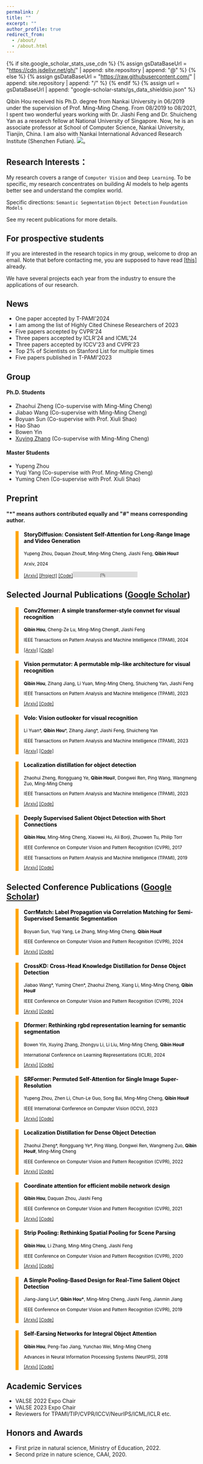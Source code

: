 ```yaml
---
permalink: /
title: ""
excerpt: ""
author_profile: true
redirect_from: 
  - /about/
  - /about.html
---
```


{% if site.google_scholar_stats_use_cdn %}
{% assign gsDataBaseUrl = "https://cdn.jsdelivr.net/gh/" | append: site.repository | append: "@" %}
{% else %}
{% assign gsDataBaseUrl = "https://raw.githubusercontent.com/" | append: site.repository | append: "/" %}
{% endif %}
{% assign url = gsDataBaseUrl | append: "google-scholar-stats/gs_data_shieldsio.json" %}

<span class='anchor' id='about-me'></span>

Qibin Hou received his Ph.D. degree from Nankai University in 06/2019 under the supervision of Prof. Ming-Ming Cheng. From 08/2019 to 08/2021, I spent two wonderful years working with Dr. Jiashi Feng and Dr. Shuicheng Yan as a research fellow at National University of Singapore. Now, he is an associate professor at School of Computer Science, Nankai University, Tianjin, China. I am also with Nankai International Advanced Research Institute (Shenzhen Futian).
 <a href='https://scholar.google.com/citations?user=fF8OFV8AAAAJ'><img src="https://img.shields.io/endpoint?url={{ url | url_encode }}&logo=Google%20Scholar&labelColor=f6f6f6&color=9cf&style=flat&label=Citation"></a>。

## Research Interests：

My research covers a range of `Computer Vision` and `Deep Learning`. To be specific, my research concentrates on building AI models to help agents better see and understand the complex world. 

Specific directions: `Semantic Segmentation` `Object Detection` `Foundation Models`

See my recent publications for more details.

<span class='anchor' id='-fs'></span>

## For prospective students

If you are interested in the research topics in my group, welcome to drop an email. Note that before contacting me, you are supposed to have read <a href="https://mmcheng.net/recruit/" class="redlink">[this]</a> already.

We have several projects each year from the industry to ensure the applications of our research.

<span class='anchor' id='-news'></span>

## News

+ One paper accepted by T-PAMI'2024
+ I am among the list of Highly Cited Chinese Researchers of 2023
+ Five papers accepted by CVPR'24
+ Three papers accepted by ICLR'24 and ICML'24
+ Three papers accepted by ICCV'23 and CVPR'23
+ Top 2% of Scientists on Stanford List for multiple times
+ Five papers published in T-PAMI'2023

<span class='anchor' id='-group'></span>

## Group

#### Ph.D. Students

+ Zhaohui Zheng (Co-supervise with Ming-Ming Cheng)
+ Jiabao Wang (Co-supervise with Ming-Ming Cheng)
+ Boyuan Sun (Co-supervise with Prof. Xiuli Shao)
+ Hao Shao
+ Bowen Yin
+ [Xuying Zhang](https://zhangxuying1004.github.io/) (Co-supervise with Ming-Ming Cheng)

#### Master Students

+ Yupeng Zhou
+ Yuqi Yang (Co-supervise with Prof. Ming-Ming Cheng)
+ Yuming Chen (Co-supervise with Prof. Xiuli Shao)
 
<span class='anchor' id='-pub'></span>

## Preprint

#### "*" means authors contributed equally and "#" means corresponding author.

<blockquote style="color: black;  border-width: 8px; border-color: orange">   
  <h4>StoryDiffusion: Consistent Self-Attention for Long-Range Image and Video Generation</h4>   
  <sub><p style="line-height:15px"> Yupeng Zhou, Daquan Zhou#, Ming-Ming Cheng, Jiashi Feng, <b>Qibin Hou</b># </p>
  <p style="line-height:15px">Arxiv, 2024</p>   
  <p style="line-height:15px"> <a href="https://arxiv.org/pdf/2405.01434">[Arxiv]</a> <a href="https://storydiffusion.github.io/" class="redlink">[Project]</a> <a href="https://github.com/HVision-NKU/StoryDiffusion" class="redlink">[Code]</a><iframe 
src="https://ghbtns.com/github-btn.html?user=HVision-NKU&repo=StoryDiffusion&type=star&count=true&size=small" frameborder="0"
scrolling="0"
width="170"
height="15"
title="GitHub">
</iframe> </p>   
  </sub>
</blockquote>



## Selected Journal Publications ([Google Scholar](https://scholar.google.com/citations?user=fF8OFV8AAAAJ&hl=en))



<blockquote style="color: black;  border-width: 8px; border-color: orange">   
  <h4>Conv2former: A simple transformer-style convnet for visual recognition</h4>   
  <sub><p style="line-height:15px"> <b>Qibin Hou</b>, Cheng-Ze Lu, Ming-Ming Cheng#, Jiashi Feng</p> 
  <p style="line-height:15px">IEEE Transactions on Pattern Analysis and Machine Intelligence (TPAMI), 2024</p>   
  <p style="line-height:15px"> <a href="https://arxiv.org/pdf/2211.11943">[Arxiv]</a> <a href="https://github.com/HVision-NKU/Conv2Former" class="redlink">[Code]</a></p>   
  </sub>
</blockquote>

<blockquote style="color: black;  border-width: 8px; border-color: orange">   
  <h4>Vision permutator: A permutable mlp-like architecture for visual recognition</h4>   
  <sub><p style="line-height:15px"> <b>Qibin Hou</b>, Zihang Jiang, Li Yuan, Ming-Ming Cheng, Shuicheng Yan, Jiashi Feng</p> 
  <p style="line-height:15px">IEEE Transactions on Pattern Analysis and Machine Intelligence (TPAMI), 2023</p>   
  <p style="line-height:15px"> <a href="https://arxiv.org/pdf/2106.12368.pdf">[Arxiv]</a> <a href="https://github.com/Andrew-Qibin/VisionPermutator" class="redlink">[Code]</a></p>   
  </sub>
</blockquote>

<blockquote style="color: black;  border-width: 8px; border-color: orange">   
  <h4>Volo: Vision outlooker for visual recognition</h4>   
  <sub><p style="line-height:15px"> Li Yuan*, <b>Qibin Hou</b>*, Zihang Jiang*, Jiashi Feng, Shuicheng Yan</p> 
  <p style="line-height:15px">IEEE Transactions on Pattern Analysis and Machine Intelligence (TPAMI), 2023</p>   
  <p style="line-height:15px"> <a href="https://ieeexplore.ieee.org/abstract/document/9888055">[Arxiv]</a> <a href="https://github.com/sail-sg/volo" class="redlink">[Code]</a></p>   
  </sub>
</blockquote>

<blockquote style="color: black;  border-width: 8px; border-color: orange">   
  <h4>Localization distillation for object detection</h4>   
  <sub><p style="line-height:15px"> Zhaohui Zheng, Rongguang Ye, <b>Qibin Hou</b>#, Dongwei Ren, Ping Wang, Wangmeng Zuo, Ming-Ming Cheng</p> 
  <p style="line-height:15px">IEEE Transactions on Pattern Analysis and Machine Intelligence (TPAMI), 2023</p>   
  <p style="line-height:15px"> <a href="https://arxiv.org/pdf/2204.05957.pdf">[Arxiv]</a> <a href="https://github.com/HikariTJU/LD" class="redlink">[Code]</a></p>   
  </sub>
</blockquote>

<blockquote style="color: black;  border-width: 8px; border-color: orange">   
  <h4>Deeply Supervised Salient Object Detection with Short Connections</h4>   
  <sub><p style="line-height:15px"> <b>Qibin Hou</b>, Ming-Ming Cheng, Xiaowei Hu, Ali Borji, Zhuowen Tu, Philip Torr</p> 
  <p style="line-height:15px">IEEE Conference on Computer Vision and Pattern Recognition (CVPR), 2017</p> 
  <p style="line-height:15px">IEEE Transactions on Pattern Analysis and Machine Intelligence (TPAMI), 2019</p>   
  <p style="line-height:15px"> <a href="https://arxiv.org/pdf/2306.04300.pdf">[Arxiv]</a> <a href="https://github.com/Andrew-Qibin/DSS" class="redlink">[Code]</a></p>   
  </sub>
</blockquote>

## Selected Conference Publications ([Google Scholar](https://scholar.google.com/citations?user=fF8OFV8AAAAJ&hl=en))

<blockquote style="color: black;  border-width: 8px; border-color: orange">   
  <h4>CorrMatch: Label Propagation via Correlation Matching for Semi-Supervised Semantic Segmentation</h4>   
  <sub><p style="line-height:15px"> Boyuan Sun, Yuqi Yang, Le Zhang, Ming-Ming Cheng, <b>Qibin Hou#</b></p> 
  <p style="line-height:15px">IEEE Conference on Computer Vision and Pattern Recognition (CVPR), 2024</p>   
  <p style="line-height:15px"> <a href="https://openaccess.thecvf.com/content/CVPR2022/papers/Zheng_Localization_Distillation_for_Dense_Object_Detection_CVPR_2022_paper.pdf">[Arxiv]</a> <a href="https://github.com/BBBBchan/CorrMatch">[Code]</a></p>   
  </sub>
</blockquote>

<blockquote style="color: black;  border-width: 8px; border-color: orange">   
  <h4>CrossKD: Cross-Head Knowledge Distillation for Dense Object Detection</h4>   
  <sub><p style="line-height:15px"> Jiabao Wang*, Yuming Chen*, Zhaohui Zheng, Xiang Li, Ming-Ming Cheng, <b>Qibin Hou#</b></p> 
  <p style="line-height:15px">IEEE Conference on Computer Vision and Pattern Recognition (CVPR), 2024</p>   
  <p style="line-height:15px"> <a href="https://arxiv.org/pdf/2306.11369.pdf">[Arxiv]</a> <a href="https://github.com/jbwang1997/CrossKD">[Code]</a></p>   
  </sub>
</blockquote>

<blockquote style="color: black;  border-width: 8px; border-color: orange">   
  <h4>Dformer: Rethinking rgbd representation learning for semantic segmentation</h4>   
  <sub><p style="line-height:15px"> Bowen Yin, Xuying Zhang, Zhongyu Li, Li Liu, Ming-Ming Cheng, <b>Qibin Hou#</b> </p> 
  <p style="line-height:15px">International Conference on Learning Representations (ICLR), 2024</p>   
  <p style="line-height:15px"> <a href="https://arxiv.org/pdf/2309.09668.pdf">[Arxiv]</a> <a href="https://github.com/VCIP-RGBD/DFormer">[Code]</a></p>   
  </sub>
</blockquote>

<blockquote style="color: black;  border-width: 8px; border-color: orange">   
  <h4>SRFormer: Permuted Self-Attention for Single Image Super-Resolution</h4>   
  <sub><p style="line-height:15px"> Yupeng Zhou, Zhen Li, Chun-Le Guo, Song Bai, Ming-Ming Cheng, <b>Qibin Hou#</b> </p> 
  <p style="line-height:15px">IEEE International Conference on Computer Vision (ICCV), 2023</p>   
  <p style="line-height:15px"> <a href="https://openaccess.thecvf.com/content/ICCV2023/papers/Zhou_SRFormer_Permuted_Self-Attention_for_Single_Image_Super-Resolution_ICCV_2023_paper.pdf">[Arxiv]</a> <a href="https://github.com/HVision-NKU/SRFormer">[Code]</a></p>   
  </sub>
</blockquote>

<blockquote style="color: black;  border-width: 8px; border-color: orange">   
  <h4>Localization Distillation for Dense Object Detection</h4>   
  <sub><p style="line-height:15px"> Zhaohui Zheng*, Rongguang Ye*, Ping Wang, Dongwei Ren, Wangmeng Zuo, <b>Qibin Hou#</b>, Ming-Ming Cheng</p> 
  <p style="line-height:15px">IEEE Conference on Computer Vision and Pattern Recognition (CVPR), 2022</p>   
  <p style="line-height:15px"> <a href="https://openaccess.thecvf.com/content/CVPR2022/papers/Zheng_Localization_Distillation_for_Dense_Object_Detection_CVPR_2022_paper.pdf">[Arxiv]</a> <a href="https://github.com/HikariTJU/LD">[Code]</a></p>   
  </sub>
</blockquote>

<blockquote style="color: black;  border-width: 8px; border-color: orange">   
  <h4>Coordinate attention for efficient mobile network design</h4>   
  <sub><p style="line-height:15px"> <b>Qibin Hou</b>, Daquan Zhou, Jiashi Feng</p> 
  <p style="line-height:15px">IEEE Conference on Computer Vision and Pattern Recognition (CVPR), 2021</p>   
  <p style="line-height:15px"> <a href="https://openaccess.thecvf.com/content/CVPR2021/papers/Hou_Coordinate_Attention_for_Efficient_Mobile_Network_Design_CVPR_2021_paper.pdf">[Arxiv]</a> <a href="https://github.com/Andrew-Qibin/
CoordAttention">[Code]</a></p>   
  </sub>
</blockquote>

<blockquote style="color: black;  border-width: 8px; border-color: orange">   
  <h4>Strip Pooling: Rethinking Spatial Pooling for Scene Parsing</h4>   
  <sub><p style="line-height:15px"> <b>Qibin Hou</b>, Li Zhang, Ming-Ming Cheng, Jiashi Feng</p> 
  <p style="line-height:15px">IEEE Conference on Computer Vision and Pattern Recognition (CVPR), 2020</p>   
  <p style="line-height:15px"> <a href="https://arxiv.org/pdf/2003.13328.pdf">[Arxiv]</a> <a href="https://github.com/Andrew-Qibin/SPNet">[Code]</a></p>   
  </sub>
</blockquote>

<blockquote style="color: black;  border-width: 8px; border-color: orange">   
  <h4>A Simple Pooling-Based Design for Real-Time Salient Object Detection</h4>   
  <sub><p style="line-height:15px"> Jiang-Jiang Liu*, <b>Qibin Hou*</b>, Ming-Ming Cheng, Jiashi Feng, Jianmin Jiang</p> 
  <p style="line-height:15px">IEEE Conference on Computer Vision and Pattern Recognition (CVPR), 2019</p>   
  <p style="line-height:15px"> <a href="http://openaccess.thecvf.com/content_CVPR_2019/papers/Liu_A_Simple_Pooling-Based_Design_for_Real-Time_Salient_Object_Detection_CVPR_2019_paper.pdf">[Arxiv]</a> <a href="https://github.com/backseason/PoolNet">[Code]</a></p>   
  </sub>
</blockquote>

<blockquote style="color: black;  border-width: 8px; border-color: orange">   
  <h4>Self-Earsing Networks for Integral Object Attention</h4>   
  <sub><p style="line-height:15px"> <b>Qibin Hou</b>, Peng-Tao Jiang, Yunchao Wei, Ming-Ming Cheng </p> 
  <p style="line-height:15px">Advances in Neural Information Processing Systems (NeurIPS), 2018</p>   
  <p style="line-height:15px"> <a href="https://papers.nips.cc/paper/7336-self-erasing-network-for-integral-object-attention.pdf">[Arxiv]</a> <a href="https://github.com/Andrew-Qibin/SeeNet">[Code]</a></p>   
  </sub>
</blockquote>

<span class='anchor' id='-services'></span>

## Academic Services

+ VALSE 2022 Expo Chair
+ VALSE 2023 Expo Chair
+ Reviewers for TPAMI/TIP/CVPR/ICCV/NeurIPS/ICML/ICLR etc.

<span class='anchor' id='-awards'></span>

## Honors and Awards

+ First prize in natural science, Ministry of Education, 2022.
+ Second prize in nature science, CAAI, 2020.


